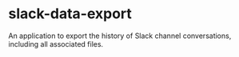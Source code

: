 # slack-data-export
An application to export the history of Slack channel conversations, including all associated files.
